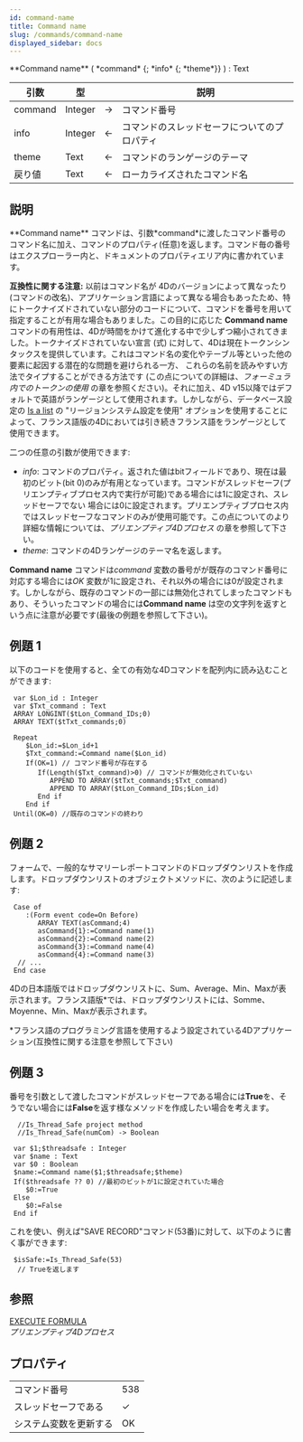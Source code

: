 ```yaml
---
id: command-name
title: Command name
slug: /commands/command-name
displayed_sidebar: docs
---
```


<!--REF #_command_.Command name.Syntax-->**Command name** ( *command* {; *info* {; *theme*}} ) : Text<!-- END REF-->
<!--REF #_command_.Command name.Params-->
| 引数 | 型 |  | 説明 |
| --- | --- | --- | --- |
| command | Integer | &#8594;  | コマンド番号 |
| info | Integer | &#8592; | コマンドのスレッドセーフについてのプロパティ |
| theme | Text | &#8592; | コマンドのランゲージのテーマ |
| 戻り値 | Text | &#8592; | ローカライズされたコマンド名 |

<!-- END REF-->

## 説明 

<!--REF #_command_.Command name.Summary-->**Command name** コマンドは、引数*command*に渡したコマンド番号のコマンド名に加え、コマンドのプロパティ(任意)を返します。<!-- END REF-->コマンド毎の番号はエクスプローラー内と、ドキュメントのプロパティエリア内に書かれています。

**互換性に関する注意:** 以前はコマンド名が 4Dのバージョンによって異なったり (コマンドの改名)、アプリケーション言語によって異なる場合もあったため、特にトークナイズドされていない部分のコードについて、コマンドを番号を用いて指定することが有用な場合もありました。この目的に応じた **Command name** コマンドの有用性は、4Dが時間をかけて進化する中で少しずつ縮小されてきました。トークナイズドされていない宣言 (式) に対して、4Dは現在トークンシンタックスを提供しています。これはコマンド名の変化やテーブル等といった他の要素に起因する潜在的な問題を避けられる一方、 これらの名前を読みやすい方法でタイプすることができる方法です (この点についての詳細は、*フォーミュラ内でのトークンの使用* の章を参照ください)。それに加え、4D v15以降ではデフォルトで英語がランゲージとして使用されます。しかしながら、データベース設定の [Is a list](is-a-list.md) の "リージョンシステム設定を使用" オプションを使用することによって、フランス語版の4Dにおいては引き続きフランス語をランゲージとして使用できます。

二つの任意の引数が使用できます:

* *info*: コマンドのプロパティ。返された値はbitフィールドであり、現在は最初のビット(bit 0)のみが有用となっています。コマンドがスレッドセーフ(プリエンプティブプロセス内で実行が可能)である場合には1に設定され、スレッドセーフでない 場合には0に設定されます。プリエンプティブプロセス内ではスレッドセーフなコマンドのみが使用可能です。この点についてのより詳細な情報については、*プリエンプティブ4Dプロセス* の章を参照して下さい。
* *theme*: コマンドの4Dランゲージのテーマ名を返します。

**Command name** コマンドは*command* 変数の番号がが既存のコマンド番号に対応する場合には*OK* 変数が1に設定され、それ以外の場合には0が設定されます。しかしながら、既存のコマンドの一部には無効化されてしまったコマンドもあり、そういったコマンドの場合には**Command name** は空の文字列を返すという点に注意が必要です(最後の例題を参照して下さい)。

## 例題 1 

以下のコードを使用すると、全ての有効な4Dコマンドを配列内に読み込むことができます:

```4d
 var $Lon_id : Integer
 var $Txt_command : Text
 ARRAY LONGINT($tLon_Command_IDs;0)
 ARRAY TEXT($tTxt_commands;0)
 
 Repeat
    $Lon_id:=$Lon_id+1
    $Txt_command:=Command name($Lon_id)
    If(OK=1) // コマンド番号が存在する
       If(Length($Txt_command)>0) // コマンドが無効化されていない
          APPEND TO ARRAY($tTxt_commands;$Txt_command)
          APPEND TO ARRAY($tLon_Command_IDs;$Lon_id)
       End if
    End if
 Until(OK=0) //既存のコマンドの終わり
```

## 例題 2 

フォームで、一般的なサマリーレポートコマンドのドロップダウンリストを作成します。ドロップダウンリストのオブジェクトメソッドに、次のように記述します:

```4d
 Case of
    :(Form event code=On Before)
       ARRAY TEXT(asCommand;4)
       asCommand{1}:=Command name(1)
       asCommand{2}:=Command name(2)
       asCommand{3}:=Command name(4)
       asCommand{4}:=Command name(3)
  // ...
 End case
```

4Dの日本語版ではドロップダウンリストに、Sum、Average、Min、Maxが表示されます。フランス語版\*では、ドロップダウンリストには、Somme、Moyenne、Min、Maxが表示されます。

\*フランス語のプログラミング言語を使用するよう設定されている4Dアプリケーション(互換性に関する注意を参照して下さい)

## 例題 3 

番号を引数として渡したコマンドがスレッドセーフである場合には**True**を、そうでない場合には**False**を返す様なメソッドを作成したい場合を考えます。

```4d
  //Is_Thread_Safe project method
  //Is_Thread_Safe(numCom) -> Boolean
 
 var $1;$threadsafe : Integer
 var $name : Text
 var $0 : Boolean
 $name:=Command name($1;$threadsafe;$theme)
 If($threadsafe ?? 0) //最初のビットが1に設定されていた場合
    $0:=True
 Else
    $0:=False
 End if
```

これを使い、例えば"SAVE RECORD"コマンド(53番)に対して、以下のように書く事ができます:

```4d
 $isSafe:=Is_Thread_Safe(53)
  // Trueを返します
```

## 参照 

[EXECUTE FORMULA](execute-formula.md)  
*プリエンプティブ4Dプロセス*  

## プロパティ

|  |  |
| --- | --- |
| コマンド番号 | 538 |
| スレッドセーフである | &check; |
| システム変数を更新する | OK |


